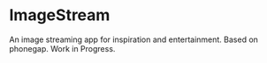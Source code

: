 # ImageStream
An image streaming app for inspiration and entertainment. Based on phonegap. Work in Progress.

